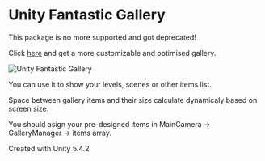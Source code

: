 # Unity Fantastic Gallery

This package is no more supported and got deprecated!

Click [here][1] and get a more customizable and optimised gallery.

![Unity Fantastic Gallery](http://s9.picofile.com/file/8279848384/Fantastic_Gallery_Unity.gif "Demo")

You can use it to show your levels, scenes or other items list.

Space between gallery items and their size calculate dynamicaly based on screen size.

You should asign your pre-designed items in MainCamera -> GalleryManager -> items array.

Created with Unity 5.4.2

[1]: https://assetstore.unity.com/packages/tools/gui/gallery-level-selection-menu-pagination-and-scroll-snap-163640
